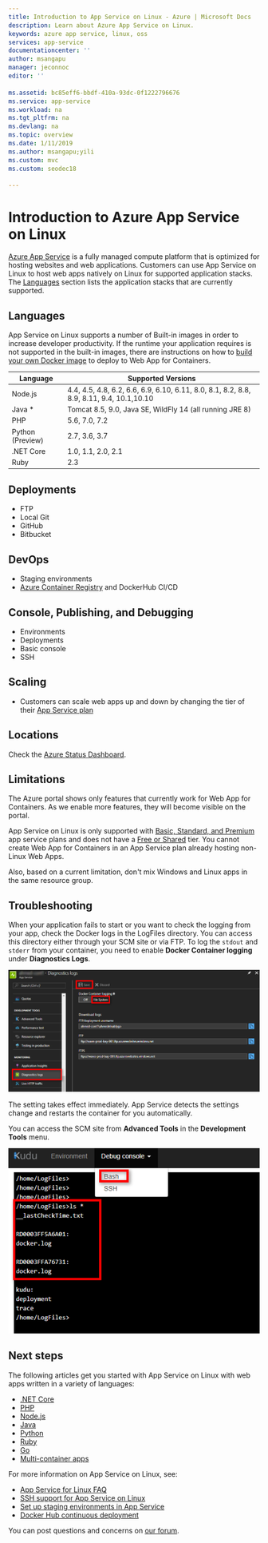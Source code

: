 ```yaml
---
title: Introduction to App Service on Linux - Azure | Microsoft Docs
description: Learn about Azure App Service on Linux.
keywords: azure app service, linux, oss
services: app-service
documentationcenter: ''
author: msangapu
manager: jeconnoc
editor: ''

ms.assetid: bc85eff6-bbdf-410a-93dc-0f1222796676
ms.service: app-service
ms.workload: na
ms.tgt_pltfrm: na
ms.devlang: na
ms.topic: overview
ms.date: 1/11/2019
ms.author: msangapu;yili
ms.custom: mvc
ms.custom: seodec18

---
```

# Introduction to Azure App Service on Linux

[Azure App Service](../overview.md) is a fully managed compute platform that is optimized for hosting websites and web applications. Customers can use App Service on Linux to host web apps natively on Linux for supported application stacks. The [Languages](#languages) section lists the application stacks that are currently supported.

## Languages

App Service on Linux supports a number of Built-in images in order to increase developer productivity. If the runtime your application requires is not supported in the built-in images, there are instructions on how to [build your own Docker image](tutorial-custom-docker-image.md) to deploy to Web App for Containers.

| Language | Supported Versions |
|---|---|
| Node.js | 4.4, 4.5, 4.8, 6.2, 6.6, 6.9, 6.10, 6.11, 8.0, 8.1, 8.2, 8.8, 8.9, 8.11, 9.4, 10.1,10.10 |
| Java * | Tomcat 8.5, 9.0, Java SE, WildFly 14 (all running JRE 8) |
| PHP | 5.6, 7.0, 7.2 |
| Python (Preview) | 2.7, 3.6, 3.7 |
| .NET Core | 1.0, 1.1, 2.0, 2.1 |
| Ruby | 2.3 |

## Deployments

* FTP
* Local Git
* GitHub
* Bitbucket

## DevOps

* Staging environments
* [Azure Container Registry](https://docs.microsoft.com/azure/container-registry/container-registry-intro) and DockerHub CI/CD

## Console, Publishing, and Debugging

* Environments
* Deployments
* Basic console
* SSH

## Scaling

* Customers can scale web apps up and down by changing the tier of their [App Service plan](https://docs.microsoft.com/azure/app-service/overview-hosting-plans?toc=%2fazure%2fapp-service-web%2ftoc.json)

## Locations

Check the [Azure Status Dashboard](https://azure.microsoft.com/status).

## Limitations

The Azure portal shows only features that currently work for Web App for Containers. As we enable more features, they will become visible on the portal.

App Service on Linux is only supported with [Basic, Standard, and Premium](https://azure.microsoft.com/pricing/details/app-service/plans/) app service plans and does not have a [Free or Shared](https://azure.microsoft.com/pricing/details/app-service/plans/) tier. You cannot create Web App for Containers in an App Service plan already hosting non-Linux Web Apps.  

Also, based on a current limitation, don't mix Windows and Linux apps in the same resource group.

## Troubleshooting

When your application fails to start or you want to check the logging from your app, check the Docker logs in the LogFiles directory. You can access this directory either through your SCM site or via FTP.
To log the `stdout` and `stderr` from your container, you need to enable **Docker Container logging** under **Diagnostics Logs**.

![Enabling Logging][2]

The setting takes effect immediately. App Service detects the settings change and restarts the container for you automatically.

You can access the SCM site from **Advanced Tools** in the **Development Tools** menu.

![Using Kudu to view Docker logs][1]

## Next steps

The following articles get you started with App Service on Linux with web apps written in a variety of languages:

* [.NET Core](quickstart-dotnetcore.md)
* [PHP](https://docs.microsoft.com/azure/app-service/containers/quickstart-php)
* [Node.js](quickstart-nodejs.md)
* [Java](quickstart-java.md)
* [Python](quickstart-python.md)
* [Ruby](quickstart-ruby.md)
* [Go](quickstart-docker-go.md)
* [Multi-container apps](quickstart-multi-container.md)

For more information on App Service on Linux, see:

* [App Service for Linux FAQ](app-service-linux-faq.md)
* [SSH support for App Service on Linux](app-service-linux-ssh-support.md)
* [Set up staging environments in App Service](../../app-service/deploy-staging-slots.md?toc=%2fazure%2fapp-service%2fcontainers%2ftoc.json)
* [Docker Hub continuous deployment](app-service-linux-ci-cd.md)

You can post questions and concerns on [our forum](https://social.msdn.microsoft.com/forums/azure/home?forum=windowsazurewebsitespreview).

<!--Image references-->
[1]: ./media/app-service-linux-intro/kudu-docker-logs.png
[2]: ./media/app-service-linux-intro/logging.png
